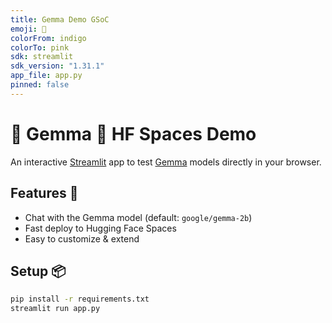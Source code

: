```yaml
---
title: Gemma Demo GSoC
emoji: 💎
colorFrom: indigo
colorTo: pink
sdk: streamlit
sdk_version: "1.31.1"
app_file: app.py
pinned: false
---
```


# 💎 Gemma 💎 HF Spaces Demo

An interactive [Streamlit](https://streamlit.io) app to test [Gemma](https://huggingface.co/google/gemma-2b) models directly in your browser.

## Features 🚀

- Chat with the Gemma model (default: `google/gemma-2b`)
- Fast deploy to Hugging Face Spaces
- Easy to customize & extend

## Setup 📦

```bash
pip install -r requirements.txt
streamlit run app.py